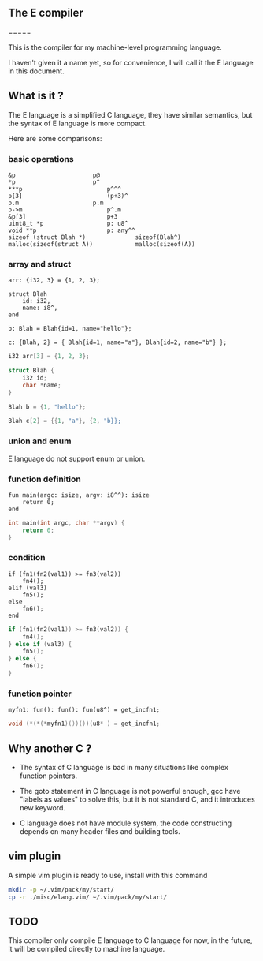 ## The E compiler
=====

This is the compiler for my machine-level programming language.

I haven't given it a name yet, so for convenience, I will call it the E language in this document.


## What is it ?

The E language is a simplified C language, they have similar semantics, but the
syntax of E language is more compact.

Here are some comparisons:

### basic operations

```
&p						p@
*p						p^
***p						p^^^
p[3]						(p+3)^
p.m						p.m
p->m						p^.m
&p[3]						p+3
uint8_t *p					p: u8^
void **p					p: any^^
sizeof (struct Blah *)				sizeof(Blah^)
malloc(sizeof(struct A))			malloc(sizeof(A))
```

### array and struct

```
arr: {i32, 3} = {1, 2, 3};

struct Blah
	id: i32,
	name: i8^,
end

b: Blah = Blah{id=1, name="hello"};

c: {Blah, 2} = { Blah{id=1, name="a"}, Blah{id=2, name="b"} };
```

```c
i32 arr[3] = {1, 2, 3};

struct Blah {
	i32 id;
	char *name;
}

Blah b = {1, "hello"};

Blah c[2] = {{1, "a"}, {2, "b}};

```

### union and enum

E language do not support enum or union.


### function definition

```
fun main(argc: isize, argv: i8^^): isize
	return 0;
end
```

```c
int main(int argc, char **argv) {
	return 0;
}
```

### condition

```
if (fn1(fn2(val1)) >= fn3(val2))
	fn4();
elif (val3)
	fn5();
else
	fn6();
end
```

```c
if (fn1(fn2(val1)) >= fn3(val2)) {
	fn4();
} else if (val3) {
	fn5();
} else {
	fn6();
}
```

### function pointer

```
myfn1: fun(): fun(): fun(u8^) = get_incfn1;
```

```c
void (*(*(*myfn1)())())(u8* ) = get_incfn1;
```

## Why another C ?

- The syntax of C language is bad in many situations like complex function pointers.

- The goto statement in C language is not powerful enough, gcc have "labels as values" to solve this, but it is not standard C, and it introduces new keyword.

- C language does not have module system, the code constructing depends on many header files and building tools.


## vim plugin

A simple vim plugin is ready to use, install with this command

```sh
mkdir -p ~/.vim/pack/my/start/
cp -r ./misc/elang.vim/ ~/.vim/pack/my/start/
```


## TODO

This compiler only compile E language to C language for now, in the future,
it will be compiled directly to machine language.

